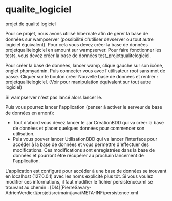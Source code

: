 # qualite_logiciel
 projet de qualité logiciel

Pour ce projet, nous avons utilisé hibernate afin de gérer la base de données sur wampserver (possibilité d'utiliser devserver ou tout autre logiciel équivalent).
Pour cela vous devez créer la base de données projetqualitelogiciel en amount sur wampserver. 
Pour faire fonctionner les tests, vous devez créer la base de données test_projetqualitelogiciel.

Pour créer la base de données, lancer wamp, clique gauche sur son icône, onglet phpmyadmin.
Puis connecter vous avec l'utilisateur root sans mot de passe.
Cliquer sur le bouton créer Nouvelle base de données et rentrer : projetqualitelogiciel.
(Voir pour manipulation équivalent sur tout autre logiciel)

Si wampserver n'est pas lancé alors lancer le.

Puis vous pourrez lancer l'application (penser à activer le serveur de base de données en amont):
 - Tout d'abord vous devez lancer le .jar CreationBDD qui va créer la base de données et placer quelques données pour commencer son utilisation.
 - Puis vous pouver lancer UtilisationBDD qui va lancer l'interface pour accéder à la base de données et vous permettre 
d'effectuer des modifications. Ces modifications sont enregistrées dans la base de données et pourront être récupérer au 
prochain lancement de l'application.

L'application est configuré pour accéder à une base de données se trouvant en localhost (127.0.0.1) avec les noms explicité plus tôt. 
Si vous voulez modifier ces informations, il faut modifier le fichier persistence.xml se trouvant au chemin : 
[DI4][PierreSavary-AdrienVerdier]/projet/src/main/java/META-INF/persistence.xml
